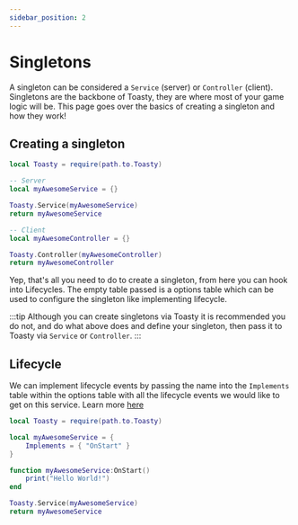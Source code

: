```yaml
---
sidebar_position: 2
---
```


# Singletons

A singleton can be considered a `Service` (server) or `Controller` (client). Singletons are the backbone of Toasty, they are where most of your game logic will be. This page goes over the basics of creating a singleton and how they work!

## Creating a singleton

```lua
local Toasty = require(path.to.Toasty)

-- Server
local myAwesomeService = {}

Toasty.Service(myAwesomeService)
return myAwesomeService

-- Client
local myAwesomeController = {}

Toasty.Controller(myAwesomeController)
return myAwesomeController
```

Yep, that's all you need to do to create a singleton, from here you can hook into Lifecycles. The empty table passed is a options table which can be used to configure the singleton like implementing lifecycle.

:::tip
Although you can create singletons via Toasty it is recommended you do not, and do what above does and define your singleton, then pass it to Toasty via `Service` or `Controller`.
:::

## Lifecycle

We can implement lifecycle events by passing the name into the `Implements` table within the options table with all the lifecycle events we would like to get on this service. Learn more [here](Lifecycle.md)

```lua
local Toasty = require(path.to.Toasty)

local myAwesomeService = {
	Implements = { "OnStart" }
}

function myAwesomeService:OnStart()
	print("Hello World!")
end

Toasty.Service(myAwesomeService)
return myAwesomeService
```